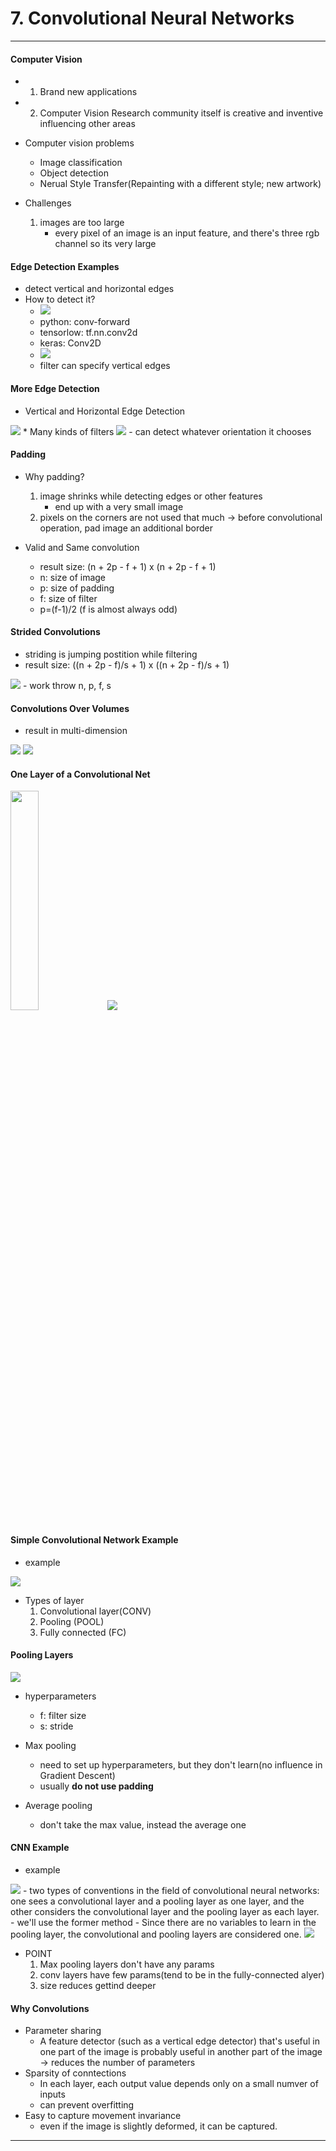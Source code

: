 # 7. Convolutional Neural Networks
***

#### Computer Vision
* 1. Brand new applications
* 2. Computer Vision Research community itself is creative and inventive influencing other areas

* Computer vision problems
    - Image classification
    - Object detection
    - Nerual Style Transfer(Repainting with a different style; new artwork)

* Challenges
    1. images are too large
        - every pixel of an image is an input feature, and there's three rgb channel so its very large



#### Edge Detection Examples
* detect vertical and horizontal edges
* How to detect it?
    - <img src="https://user-images.githubusercontent.com/68985625/136507188-eb7ba3e1-c914-4ba8-af2a-e3737e650aad.png">
    - python: conv-forward
    - tensorlow: tf.nn.conv2d
    - keras: Conv2D
    - <img src="https://user-images.githubusercontent.com/68985625/136507334-148f02f7-8801-442f-a17e-a05c147a3178.png">
    - filter can specify vertical edges


#### More Edge Detection
* Vertical and Horizontal Edge Detection
<img src="https://user-images.githubusercontent.com/68985625/136507747-09978910-5648-462e-b0d6-af43cd73cc12.png">
* Many kinds of filters
<img src="https://user-images.githubusercontent.com/68985625/136507443-7c9b1508-525b-422a-86c2-0bbe85094c5c.png">
    - can detect whatever orientation it chooses


#### Padding
* Why padding?
    1. image shrinks while detecting edges or other features
        - end up with a very small image
    2. pixels on the corners are not used that much
    -> before convolutional operation, pad image an additional border

* Valid and Same convolution
    - result size: (n + 2p - f + 1) x (n + 2p - f + 1)
    - n: size of image
    - p: size of padding
    - f: size of filter
    - p=(f-1)/2 (f is almost always odd)


#### Strided Convolutions
* striding is jumping postition while filtering
* result size: ((n + 2p - f)/s + 1) x ((n + 2p - f)/s + 1)
<img src="https://user-images.githubusercontent.com/68985625/136508913-7904bc82-e1b9-4e22-8ec1-d2ffea7ea969.png">
    - work throw n, p, f, s

#### Convolutions Over Volumes
* result in multi-dimension
<img src="https://user-images.githubusercontent.com/68985625/136509142-fc546c2e-c320-43db-b1a5-67fe83e3028d.png">
<img src="https://user-images.githubusercontent.com/68985625/136509251-3a679f51-9c73-4860-b3ea-d304dcf4f1dc.png">


#### One Layer of a Convolutional Net
<img src="https://user-images.githubusercontent.com/68985625/136509500-624fdf20-2bbe-4c27-b15b-21193a3557ea.png" width="30%">
<img src="https://user-images.githubusercontent.com/68985625/136509615-bd704cad-37a1-45fd-8689-033123d14e9b.png">

#### Simple Convolutional Network Example
* example
<img src="https://user-images.githubusercontent.com/68985625/136509687-26f71030-d4d1-4c48-8132-17a011c49151.png">

* Types of layer
    1. Convolutional layer(CONV)
    2. Pooling (POOL)
    3. Fully connected (FC)

#### Pooling Layers
<img src="https://user-images.githubusercontent.com/68985625/136510019-411bd805-dea9-44f0-a702-24a13ec8542c.png">

* hyperparameters
    - f: filter size
    - s: stride

* Max pooling
    - need to set up hyperparameters, but they don't learn(no influence in Gradient Descent) 
    - usually **do not use padding**
* Average pooling
    - don't take the max value, instead the average one


#### CNN Example
* example
<img src="https://user-images.githubusercontent.com/68985625/136510461-37222c51-c166-4900-a5fd-1c217ece7ae1.png">
    - two types of conventions in the field of convolutional neural networks: one sees a convolutional layer and a pooling layer as one layer, and the other considers the convolutional layer and the pooling layer as each layer. 
    - we'll use the former method
    - Since there are no variables to learn in the pooling layer, the convolutional and pooling layers are considered one.
<img src="https://user-images.githubusercontent.com/68985625/136510648-cb85f112-0aed-4dcd-b1a2-a172d693a764.png">

* POINT
    1. Max pooling layers don't have any params
    2. conv layers have few params(tend to be in the fully-connected alyer)
    3. size reduces gettind deeper


#### Why Convolutions
* Parameter sharing 
    - A feature detector (such as a vertical edge detector) that's useful in one part of the image is probably useful in another part of the image 
    -> reduces the number of parameters
* Sparsity of conntections
    - In each layer, each output value depends only on a small numver of inputs
    - can prevent overfitting
* Easy to capture movement invariance  
    - even if the image is slightly deformed, it can be captured.


***
